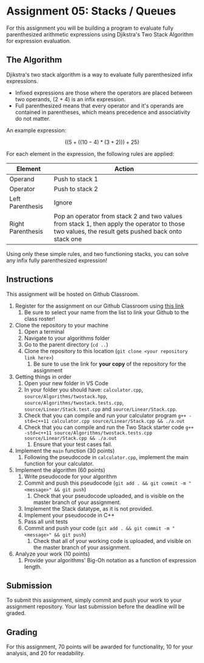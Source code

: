 # Assignment 05: Stacks / Queues  

For this assignment you will be building a program to evaluate fully parenthesized arithmetic expressions using Djikstra's Two Stack Algorithm for expression evaluation.

## The Algorithm

Djikstra's two stack algorithm is a way to evaluate fully parenthesized infix expressions.

- Infixed expressions are those where the operators are placed between two operands, (2 + 4) is an infix expression.
- Full parenthesized means that every operator and it's operands are contained in parentheses, which means precedence and associativity do not matter.

An example expression:

$$((5 + ((10 - 4) * (3 + 2))) + 25)$$

For each element in the expression, the following rules are applied:

| Element           | Action                                                                                                                                            |
| ----------------- | ------------------------------------------------------------------------------------------------------------------------------------------------- |
| Operand           | Push to stack 1                                                                                                                                   |
| Operator          | Push to stack 2                                                                                                                                   |
| Left Parenthesis  | Ignore                                                                                                                                            |
| Right Parenthesis | Pop an operator from stack 2 and two values from stack 1, then apply the operator to those two values, the result gets pushed back onto stack one |

Using only these simple rules, and two functioning stacks, you can solve any infix fully parenthesized expression!

## Instructions

This assignment will be hosted on Github Classroom.

1. Register for the assignment on our Github Classroom using [this link](https://classroom.github.com/a/jQi18jXV)
   1. Be sure to select your name from the list to link your Github to the class roster!
2. Clone the repository to your machine
   1. Open a terminal
   2. Navigate to your algorithms folder
   3. Go to the parent directory (`cd ..`)
   4. Clone the repository to this location (`git clone <your repository link here>`)
      1. Be sure to use the link for **your copy** of the repository for the assignment
3. Getting things in order
   1. Open your new folder in VS Code
   2. In your folder you should have: `calculator.cpp`, `source/Algorithms/twostack.hpp`, `source/Algorithms/twostack.tests.cpp`, `source/Linear/Stack.test.cpp` and `source/Linear/Stack.cpp`.
   3. Check that you can compile and run your calculator program `g++ -std=c++11 calculator.cpp source/Linear/Stack.cpp && ./a.out`
   4. Check that you can compile and run the Two Stack starter code `g++ -std=c++11 source/Algorithms/twostack.tests.cpp source/Linear/Stack.cpp && ./a.out`
      1. Ensure that your test cases fail.
4. Implement the `main` function (30 points)
   1. Following the pseudocode in `calculator.cpp`, implement the main function for your calculator.
5. Implement the algorithm (60 points)
   1. Write pseudocode for your algorithm
   2. Commit and push this pseudocode (`git add . && git commit -m "<message>" && git push`)
      1. Check that your pseudocode uploaded, and is visible on the master branch of your assignment.
   3. Implement the Stack datatype, as it is not provided.
   4. Implement your pseudocode in C++
   5. Pass all unit tests
   6. Commit and push your code (`git add . && git commit -m "<message>" && git push`)
      1. Check that all of your working code is uploaded, and visible on the master branch of your assignment.
6. Analyze your work (10 points)
   1. Provide your algorithms' Big-Oh notation as a function of expression length.

## Submission

To submit this assignment, simply commit and push your work to your assignment repository.
Your last submission before the deadline will be graded.

## Grading

For this assignment, 70 points will be awarded for functionality, 10 for your analysis, and 20 for readability.
